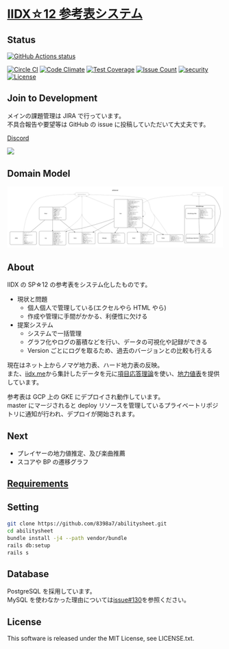 # [IIDX☆12 参考表システム](https://sp12.iidx.app)

## Status

<p align="left">
  <a href="https://github.com/8398a7/abilitysheet"><img alt="GitHub Actions status" src="https://github.com/8398a7/abilitysheet/workflows/CI/badge.svg"></a>
</p>

[![Circle CI](https://circleci.com/gh/8398a7/abilitysheet.svg?style=shield)](https://circleci.com/gh/8398a7/abilitysheet)
[![Code Climate](https://codeclimate.com/github/8398a7/abilitysheet/badges/gpa.svg)](https://codeclimate.com/github/8398a7/abilitysheet)
[![Test Coverage](https://codeclimate.com/github/8398a7/abilitysheet/badges/coverage.svg)](https://codeclimate.com/github/8398a7/abilitysheet)
[![Issue Count](https://codeclimate.com/github/8398a7/abilitysheet/badges/issue_count.svg)](https://codeclimate.com/github/8398a7/abilitysheet)
[![security](https://hakiri.io/github/8398a7/abilitysheet/master.svg)](https://hakiri.io/github/8398a7/abilitysheet/master)
[![License](https://img.shields.io/github/license/8398a7/abilitysheet.svg)](https://github.com/8398a7/abilitysheet/blob/master/LICENSE.txt)

## Join to Development

メインの課題管理は JIRA で行っています。  
不具合報告や要望等は GitHub の issue に投稿していただいて大丈夫です。

[Discord](https://discord.gg/6pkkBgx)

![](https://cloud.githubusercontent.com/assets/8043276/14033422/789679c2-f25d-11e5-923a-a6b24d459a48.png)

## Domain Model

![](https://raw.githubusercontent.com/8398a7/abilitysheet/master/docs/erd.png)

## About

IIDX の SP☆12 の参考表をシステム化したものです。

- 現状と問題
  - 個人個人で管理している(エクセルやら HTML やら)
  - 作成や管理に手間がかかる、利便性に欠ける
- 提案システム
  - システムで一括管理
  - グラフ化やログの蓄積などを行い、データの可視化や記録ができる
  - Version ごとにログを取るため、過去のバージョンとの比較も行える

現在はネット上からノマゲ地力表、ハード地力表の反映。  
また、[iidx.me](https://iidx.me)から集計したデータを元に[項目応答理論](https://ja.wikipedia.org/wiki/%E9%A0%85%E7%9B%AE%E5%BF%9C%E7%AD%94%E7%90%86%E8%AB%96)を使い、[地力値表](https://sp12.iidx.app/recommends)を提供しています。

参考表は GCP 上の GKE にデプロイされ動作しています。  
master にマージされると deploy リソースを管理しているプライベートリポジトリに通知が行われ、デプロイが開始されます。

## Next

- プレイヤーの地力値推定、及び楽曲推薦
- スコアや BP の遷移グラフ

## [Requirements](https://github.com/8398a7/abilitysheet/wiki/Requirements)

## Setting

```sh
git clone https://github.com/8398a7/abilitysheet.git
cd abilitysheet
bundle install -j4 --path vendor/bundle
rails db:setup
rails s
```

## Database

PostgreSQL を採用しています。  
MySQL を使わなかった理由については[issue#130](https://github.com/8398a7/abilitysheet/issues/130)を参照ください。

## License

This software is released under the MIT License, see LICENSE.txt.
